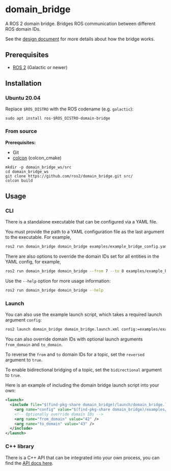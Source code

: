 # domain_bridge

A ROS 2 domain bridge.
Bridges ROS communication between different ROS domain IDs.

See the [design document](doc/design.md) for more details about how the bridge works.

## Prerequisites

- [ROS 2](https://index.ros.org/doc/ros2/Installation) (Galactic or newer)

## Installation

### Ubuntu 20.04

Replace `$ROS_DISTRO` with the ROS codename (e.g. `galactic`):

```
sudo apt install ros-$ROS_DISTRO-domain-bridge
```

### From source

**Prerequisites:**

- Git
- [colcon](https://colcon.readthedocs.io/) (colcon_cmake)

```
mkdir -p domain_bridge_ws/src
cd domain_bridge_ws
git clone https://github.com/ros2/domain_bridge.git src/
colcon build
```

## Usage

### CLI

There is a standalone executable that can be configured via a YAML file.

You must provide the path to a YAML configuration file as the last argument to the executable.
For example,

```sh
ros2 run domain_bridge domain_bridge examples/example_bridge_config.yaml
```

There are also options to override the domain IDs set for all entities in the YAML config,
for example,

```sh
ros2 run domain_bridge domain_bridge --from 7 --to 8 examples/example_bridge_config.yaml
```

Use the `--help` option for more usage information:

```sh
ros2 run domain_bridge domain_bridge --help
```

### Launch

You can also use the example launch script, which takes a required launch argument `config`:

```xml
ros2 launch domain_bridge domain_bridge.launch.xml config:=examples/example_bridge_config.yaml
```

You can also override domain IDs with optional launch arguments `from_domain` and `to_domain`.

To reverse the `from` and `to` domain IDs for a topic, set the `reversed` argument to `true`.

To enable bidirectional bridging of a topic, set the `bidirectional` argument to `true`.

Here is an example of including the domain bridge launch script into your own:

```xml
<launch>
  <include file="$(find-pkg-share domain_bridge)/launch/domain_bridge.launch.xml">
    <arg name="config" value="$(find-pkg-share domain_bridge)/examples/example_bridge_config.yaml" />
    <!-- Optionally override domain IDs -->
    <arg name="from_domain" value="42" />
    <arg name="to_domain" value="43" />
  </include>
</launch>
```

### C++ library

There is a C++ API that can be integrated into your own process, you can find the [API docs here](TODO).
